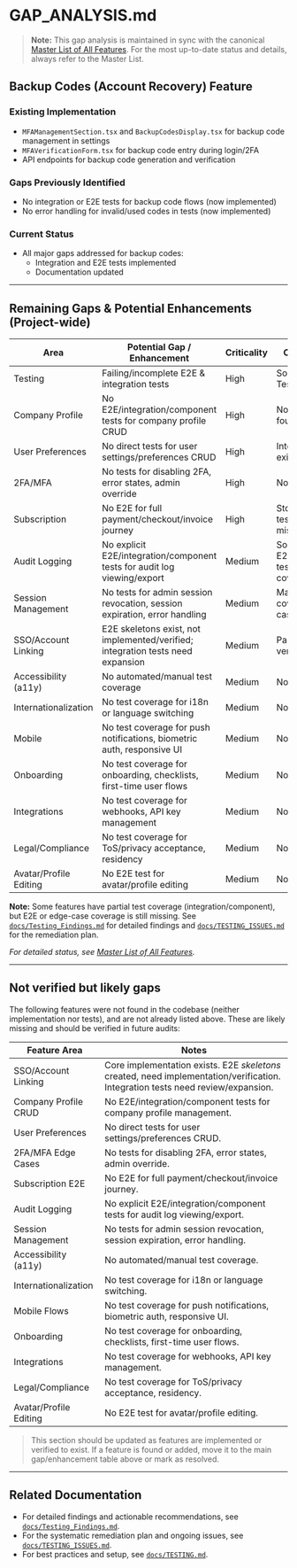 # GAP_ANALYSIS.md

> **Note:** This gap analysis is maintained in sync with the canonical [Master List of All Features](./Master-List-of-all-features.md). For the most up-to-date status and details, always refer to the Master List.

## Backup Codes (Account Recovery) Feature

### Existing Implementation
- `MFAManagementSection.tsx` and `BackupCodesDisplay.tsx` for backup code management in settings
- `MFAVerificationForm.tsx` for backup code entry during login/2FA
- API endpoints for backup code generation and verification

### Gaps Previously Identified
- No integration or E2E tests for backup code flows (now implemented)
- No error handling for invalid/used codes in tests (now implemented)

### Current Status
- All major gaps addressed for backup codes:
  - Integration and E2E tests implemented
  - Documentation updated

---

## Remaining Gaps & Potential Enhancements (Project-wide)

| Area                | Potential Gap / Enhancement                | Criticality | Coverage Status |
|---------------------|--------------------------------------------|-------------|----------------|
| Testing             | Failing/incomplete E2E & integration tests | High        | Some tests fail, see Testing_Findings.md |
| Company Profile     | No E2E/integration/component tests for company profile CRUD | High | No CRUD tests found |
| User Preferences    | No direct tests for user settings/preferences CRUD | High | Integration tests exist, E2E missing |
| 2FA/MFA             | No tests for disabling 2FA, error states, admin override | High | No tests found |
| Subscription        | No E2E for full payment/checkout/invoice journey | High | Store/integration tests exist, E2E missing |
| Audit Logging       | No explicit E2E/integration/component tests for audit log viewing/export | Medium | Some E2E/component tests exist, may not cover all flows |
| Session Management  | No tests for admin session revocation, session expiration, error handling | Medium | Main user flow covered, edge cases missing |
| SSO/Account Linking | E2E skeletons exist, not implemented/verified; integration tests need expansion | Medium | Partial, needs verification |
| Accessibility (a11y)| No automated/manual test coverage          | Medium      | No tests found |
| Internationalization| No test coverage for i18n or language switching | Medium | No tests found |
| Mobile              | No test coverage for push notifications, biometric auth, responsive UI | Medium | No tests found |
| Onboarding          | No test coverage for onboarding, checklists, first-time user flows | Medium | No tests found |
| Integrations        | No test coverage for webhooks, API key management | Medium | No tests found |
| Legal/Compliance    | No test coverage for ToS/privacy acceptance, residency | Medium | No tests found |
| Avatar/Profile Editing | No E2E test for avatar/profile editing | Medium | No E2E found |

**Note:** Some features have partial test coverage (integration/component), but E2E or edge-case coverage is still missing. See [`docs/Testing_Findings.md`](./Testing_Findings.md) for detailed findings and [`docs/TESTING_ISSUES.md`](./TESTING_ISSUES.md) for the remediation plan.

*For detailed status, see [Master List of All Features](./Master-List-of-all-features.md).*

---

## Not verified but likely gaps

The following features were not found in the codebase (neither implementation nor tests), and are not already listed above. These are likely missing and should be verified in future audits:

| Feature Area         | Notes |
|----------------------|-------|
| SSO/Account Linking  | Core implementation exists. E2E *skeletons* created, need implementation/verification. Integration tests need review/expansion. |
| Company Profile CRUD | No E2E/integration/component tests for company profile management. |
| User Preferences     | No direct tests for user settings/preferences CRUD. |
| 2FA/MFA Edge Cases   | No tests for disabling 2FA, error states, admin override. |
| Subscription E2E     | No E2E for full payment/checkout/invoice journey. |
| Audit Logging        | No explicit E2E/integration/component tests for audit log viewing/export. |
| Session Management   | No tests for admin session revocation, session expiration, error handling. |
| Accessibility (a11y) | No automated/manual test coverage. |
| Internationalization | No test coverage for i18n or language switching. |
| Mobile Flows         | No test coverage for push notifications, biometric auth, responsive UI. |
| Onboarding           | No test coverage for onboarding, checklists, first-time user flows. |
| Integrations         | No test coverage for webhooks, API key management. |
| Legal/Compliance     | No test coverage for ToS/privacy acceptance, residency. |
| Avatar/Profile Editing | No E2E test for avatar/profile editing. |

> This section should be updated as features are implemented or verified to exist. If a feature is found or added, move it to the main gap/enhancement table above or mark as resolved.

---

## Related Documentation

- For detailed findings and actionable recommendations, see [`docs/Testing_Findings.md`](./Testing_Findings.md).
- For the systematic remediation plan and ongoing issues, see [`docs/TESTING_ISSUES.md`](./TESTING_ISSUES.md).
- For best practices and setup, see [`docs/TESTING.md`](./TESTING.md).
